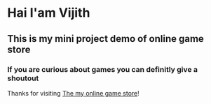 # Hai I'am Vijith 
## This is my mini project demo of online game store
### If you are curious about games you can definitly give a shoutout

Thanks for visiting [The my online game store](https://codebyvijith.github.io/onlinegamestore/)!
